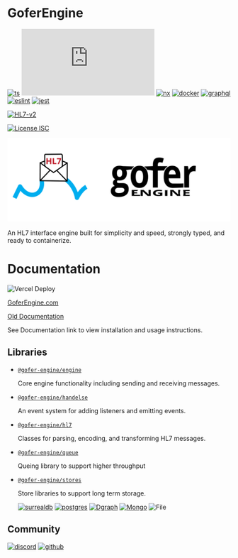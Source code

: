# GoferEngine

[![ts](https://badgen.net/badge/-/TypeScript?icon=typescript&label)](https://www.typescriptlang.org/)
[![node](https://badgen.net/badge/node/Node.JS)](https://nodejs.org)
[![nx](https://badgen.net/badge/NX/nx.dev)](https://nx.dev/)
[![docker](https://badgen.net/badge/icon/docker?icon=docker&label)](https://www.docker.com/)
[![graphql](https://badgen.net/badge/icon/graphql?icon=graphql&label)](https://graphql.org)
[![eslint](https://badgen.net/badge/linting/eslint)](https://eslint.org/)
[![jest](https://badgen.net/badge/testing/jest)](https://jestjs.io/)

[![HL7-v2](https://badgen.net/badge/supports/HL7-v2)](https://www.hl7.org/implement/standards/product_brief.cfm?product_id=185)

[![License ISC](https://badgen.net/badge/license/ISC)](https://github.com/gofer-engine/gofer-engine/blob/master/LICENSE.md)

![gofer Engine Logo](https://github.com/gofer-engine/gofer-engine/blob/master/images/gofer-logo.png?raw=true)

An HL7 interface engine built for simplicity and speed, strongly typed, and ready to containerize.

# Documentation

![Vercel Deploy](https://therealsujitk-vercel-badge.vercel.app/?app=gofer-engine-git-master-amaster507s-projects&style=for-the-badge&label=Docs)

[GoferEngine.com](https://goferengine.com)

[Old Documentation](https://gofer-engine.github.io/)

See Documentation link to view installation and usage instructions.

## Libraries

- [`@gofer-engine/engine`](https://github.com/gofer-engine/gofer-engine/tree/master/libs/engine)

  Core engine functionality including sending and receiving messages.

- [`@gofer-engine/handelse`](https://github.com/gofer-engine/gofer-engine/tree/master/libs/handelse)

  An event system for adding listeners and emitting events.

- [`@gofer-engine/hl7`](https://github.com/gofer-engine/gofer-engine/tree/master/libs/hl7)

  Classes for parsing, encoding, and transforming HL7 messages.

- [`@gofer-engine/queue`](https://github.com/gofer-engine/gofer-engine/tree/master/libs/queue)

  Queing library to support higher throughput

- [`@gofer-engine/stores`](https://github.com/gofer-engine/gofer-engine/tree/master/libs/stores)

  Store libraries to support long term storage.

  [![surrealdb](https://badgen.net/badge/db/SurrealDB)](https://surrealdb.com/)
  [![postgres](https://badgen.net/badge/db/Postgres)](https://www.postgresql.org/)
  [![Dgraph](https://badgen.net/badge/db/Dgraph)](https://dgraph.io/)
  [![Mongo](https://badgen.net/badge/db/MongoDB)](https://www.mongodb.com/)
  ![File](https://badgen.net/badge/-/File-System?label)

## Community

[![discord](https://badgen.net/badge/-/Discord?icon=discord&label)](https://discord.gg/pDQvMNUwk7)
[![github](https://badgen.net/badge/-/GitHub?icon=github&label)](https://github.com/gofer-engine/gofer-engine)
